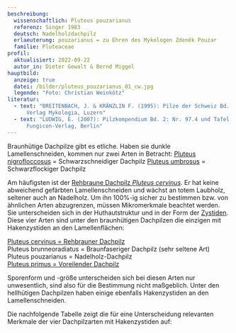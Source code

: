 ```yaml
---
beschreibung:
  wissenschaftlich: Pluteus pouzarianus
  referenz: Singer 1983
  deutsch: Nadelholzdachpilz
  erlaeuterung: pouzarianus = zu Ehren des Mykologen Zdeněk Pouzar
  familie: Pluteaceae
profil:
  aktualisiert: 2022-09-22
  autor_in: Dieter Gewalt & Bernd Miggel
hauptbild:
  anzeige: true
  datei: /bilder/pluteus_pouzarianus_01_cw.jpg
  legende: "Foto: Christian Weinkötz"
literatur:
  - text: "BREITENBACH, J. & KRÄNZLIN F. (1995): Pilze der Schweiz Bd. 4: Nr. 120 -
      Verlag Mykologia, Luzern"
  - text: "LUDWIG, E. (2007): Pilzkompendium Bd. 2: Nr. 97.4 und Tafel 346  -
      Fungicon-Verlag, Berlin"
---
```

Braunhütige Dachpilze gibt es etliche. Haben sie dunkle Lamellenschneiden, kommen nur zwei Arten in Betracht:
[Pluteus nigrofloccosus](/pilze/pluteus-nigrofloccosus-schwarzschneidiger-dachpilz) = Schwarzschneidiger Dachpilz
[Pluteus umbrosus](/pilze/pluteus-umbrosus-schwarzflockiger-dachpilz) = Schwarzflockiger Dachpilz

Am häufigsten ist der [Rehbraune Dachpilz *Pluteus cervinus*](/pilze/pluteus-cervinus-rehbrauner-dachpilz). Er hat keine abweichend gefärbten Lamellenschneiden und wächst an totem Laubholz, seltener auch an Nadelholz. Um ihn 100%-ig sicher zu bestimmen bzw. von ähnlichen Arten abzugrenzen, müssen Mikromerkmale beachtet werden. Sie unterscheiden sich in der Huthautstruktur und in der Form der [Zystiden](Zystiden "Glossar"). Diese vier Arten sind unter den braunhütigen Dachpilzen die einzigen mit Hakenzystiden an den Lamellenflächen:

[Pluteus cervinus = Rehbrauner Dachpilz](/pilze/pluteus-cervinus-rehbrauner-dachpilz)\
Pluteus brunneoradiatus = Braunfaseriger Dachpilz (sehr seltene Art)\
Pluteus pouzarianus = Nadelholz-Dachpilz\
[Pluteus primus = Voreilender Dachpilz](/pilze/pluteus-primus-voreilender-dachpilz)

Sporenform und -größe unterscheiden sich bei diesen Arten nur unwesentlich, sind also für die Bestimmung nicht maßgeblich. Unter den hellhütigen Dachpilzen haben einige ebenfalls Hakenzystiden an den Lamellenschneiden.

Die nachfolgende Tabelle zeigt die für eine Unterscheidung relevanten Merkmale der vier Dachpilzarten mit Hakenzystiden auf:
